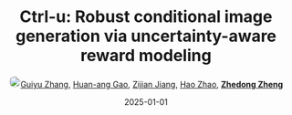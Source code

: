 ---
title: "Ctrl-u: Robust conditional image generation via uncertainty-aware reward modeling"
collection: publications
permalink: /publication/Ctrl-u-R2025
date: 2025-01-01
doi: 
oral: 
keywords: ctrl robust conditional, ctrl robust, aware reward modeling, uncertainty learning, aigc
venue: 'International Conference on Learning Representations (ICLR)'
paperurl: 'https://zdzheng.xyz/files/Guiyu_CtrlU.pdf'
blog: 'https://mp.weixin.qq.com/s/UkfSpQG5u-uxQDanhJZtxA'
code: 'https://github.com/grenoble-zhang/Ctrl-U'
author: '<a href="https://zdzheng.xyz/authors/Guiyu-Zhang" class="author"> <img src= "https://zdzheng.xyz/coauthors/guiyu-zhang.jpeg" alt="guiyu-zhang" style="border-radius: 50%; height:20px; width:20px">Guiyu Zhang</a>, <a href="https://zdzheng.xyz/authors/Huan-ang-Gao" class="author">Huan-ang Gao</a>, <a href="https://zdzheng.xyz/authors/Zijian-Jiang" class="author">Zijian Jiang</a>, <a href="https://zdzheng.xyz/authors/Hao-Zhao" class="author">Hao Zhao</a>, <strong><a href="https://zdzheng.xyz/authors/Zhedong-Zheng" class="author">Zhedong Zheng</a></strong>'
sqlauthor: '{"@type": "Person","name": "Guiyu Zhang"}, {"@type": "Person","name": "Huan ang Gao"}, {"@type": "Person","name": "Zijian Jiang"}, {"@type": "Person","name": "Hao Zhao"}, {"@type": "Person","name": "Zhedong Zheng"}'
citation: ' Guiyu Zhang,  Huan-ang Gao,  Zijian Jiang,  Hao Zhao,  Zhedong Zheng, &quot;Ctrl-u: Robust conditional image generation via uncertainty-aware reward modeling.&quot; ICLR, 2025.'
pub_year: '2025'
bib: >
    @inproceedings{zhang2025ctrl,<br>author = "Zhang, Guiyu and Gao, Huan-ang and Jiang, Zijian and Zhao, Hao and Zheng, Zhedong",<br>title = "Ctrl-u: Robust conditional image generation via uncertainty-aware reward modeling",<br>booktitle = "ICLR",<br>code = "https://github.com/grenoble-zhang/Ctrl-U",<br>url = "https://zdzheng.xyz/files/Guiyu\_CtrlU.pdf",<br>blog = "https://mp.weixin.qq.com/s/UkfSpQG5u-uxQDanhJZtxA",<br>year = "2025"
    }

---